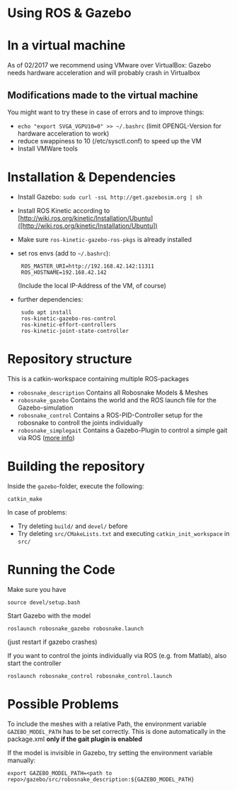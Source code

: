 # Using ROS & Gazebo


# In a virtual machine
As of 02/2017 we recommend using VMware over VirtualBox:
Gazebo needs hardware acceleration and will probably crash in Virtualbox

## Modifications made to the virtual machine
You might want to try these in case of errors and to improve things:
 * `echo "export SVGA_VGPU10=0" >> ~/.bashrc` (limit OPENGL-Version for hardware acceleration to work)
 * reduce swappiness to 10 (/etc/sysctl.conf) to speed up the VM
 * Install VMWare tools

# Installation & Dependencies
 * Install Gazebo: `sudo curl -ssL http://get.gazebosim.org | sh`
 * Install ROS Kinetic according to [http://wiki.ros.org/kinetic/Installation/Ubuntu]([http://wiki.ros.org/kinetic/Installation/Ubuntu])
 * Make sure `ros-kinetic-gazebo-ros-pkgs` is already installed
 * set ros envs (add to `~/.bashrc`):
   
		ROS_MASTER_URI=http://192.168.42.142:11311
		ROS_HOSTNAME=192.168.42.142
	
	(Include the local IP-Address of the VM, of course)
 * further dependencies:
 
		sudo apt install 
		ros-kinetic-gazebo-ros-control
		ros-kinetic-effort-controllers
		ros-kinetic-joint-state-controller


# Repository structure
This is a catkin-workspace containing multiple ROS-packages

 * `robosnake_description` Contains all Robosnake Models & Meshes
 * `robosnake_gazebo` Contains the world and the ROS launch file for the Gazebo-simulation
 * `robosnake_control` Contains a ROS-PID-Controller setup for the robosnake to controll the joints individually
 * `robosnake_simplegait` Contains a Gazebo-Plugin to control a simple gait via ROS ([more info](src/robosnake_simplegait))


# Building the repository

Inside the `gazebo`-folder, execute the following:
```
catkin_make
```
In case of problems:
 * Try deleting `build/` and `devel/` before
 * Try deleting `src/CMakeLists.txt` and executing `catkin_init_workspace` in `src/`


# Running the Code

Make sure you have
```
source devel/setup.bash
```

Start Gazebo with the model
```
roslaunch robosnake_gazebo robosnake.launch
```
(just restart if gazebo crashes)

If you want to control the joints individually via ROS (e.g. from Matlab), also start the controller
```
roslaunch robosnake_control robosnake_control.launch
```


# Possible Problems

To include the meshes with a relative Path, the environment variable `GAZEBO_MODEL_PATH` has to be set correctly.
This is done automatically in the package.xml **only if the gait plugin is enabled**

If the model is invisible in Gazebo, try setting the environment variable manually:
```
export GAZEBO_MODEL_PATH=<path to repo>/gazebo/src/robosnake_description:${GAZEBO_MODEL_PATH}
```
